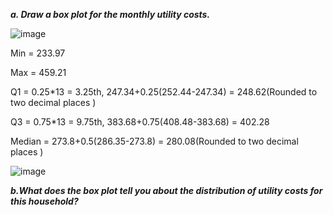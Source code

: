 ***a. Draw a box plot for the monthly utility costs.***

![image](https://github.com/user-attachments/assets/25c3a68c-6638-4fbc-bb69-b0d882ca9dd1)

Min = 233.97

Max = 459.21

Q1 = 0.25*13 = 3.25th, 247.34+0.25(252.44-247.34) = 248.62(Rounded to two decimal places )

Q3 = 0.75*13 = 9.75th, 383.68+0.75(408.48-383.68) = 402.28

Median = 273.8+0.5(286.35-273.8) = 280.08(Rounded to two decimal places )

![image](https://github.com/user-attachments/assets/e633f526-48e1-4a49-b293-f5f8bb0bd4e3)


***b.What does the box plot tell you about the distribution of utility costs for this household?***

